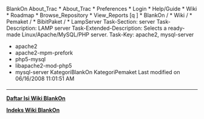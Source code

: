    BlankOn
 About_Trac
    * About_Trac
    * Preferences
    * Login
    * Help/Guide
    * Wiki
    * Roadmap
    * Browse_Repository
    * View_Reports
[q                 ]
    * BlankOn  /
    * Wiki  /
    * Pemaket  /
    * BibitPaket  /
    * LampServer
Task-Section: server
Task-Description: LAMP server
Task-Extended-Description: Selects a ready-made Linux/Apache/MySQL/PHP server.
Task-Key: apache2, mysql-server
 * apache2
 * apache2-mpm-prefork
 * php5-mysql
 * libapache2-mod-php5
 * mysql-server
KategoriBlankOn KategoriPemaket
Last modified on 06/16/2008 11:01:51 AM
#### 
    
 
 
 
 
 
---
[**Daftar Isi Wiki BlankOn**](/DaftarIsi/README.md)
 
[**Indeks Wiki BlankOn**](/Indeks.md)
